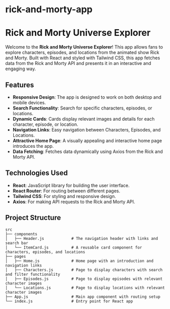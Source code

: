 # rick-and-morty-app

# Rick and Morty Universe Explorer

Welcome to the **Rick and Morty Universe Explorer**! This app allows fans to explore characters, episodes, and locations from the animated show Rick and Morty. Built with React and styled with Tailwind CSS, this app fetches data from the Rick and Morty API and presents it in an interactive and engaging way.

## Features

- **Responsive Design**: The app is designed to work on both desktop and mobile devices.
- **Search Functionality**: Search for specific characters, episodes, or locations.
- **Dynamic Cards**: Cards display relevant images and details for each character, episode, or location.
- **Navigation Links**: Easy navigation between Characters, Episodes, and Locations.
- **Attractive Home Page**: A visually appealing and interactive home page introduces the app.
- **Data Fetching**: Fetches data dynamically using Axios from the Rick and Morty API.

## Technologies Used

- **React**: JavaScript library for building the user interface.
- **React Router**: For routing between different pages.
- **Tailwind CSS**: For styling and responsive design.
- **Axios**: For making API requests to the Rick and Morty API.

## Project Structure

```plaintext
src
├── components
│   ├── Header.js            # The navigation header with links and search bar
│   └── ItemCard.js          # A reusable card component for characters, episodes, and locations
├── pages
│   ├── Home.js              # Home page with an introduction and navigation links
│   ├── Characters.js        # Page to display characters with search and filter functionality
│   ├── Episodes.js          # Page to display episodes with relevant character images
│   └── Locations.js         # Page to display locations with relevant character images
├── App.js                   # Main app component with routing setup
└── index.js                 # Entry point for React app
